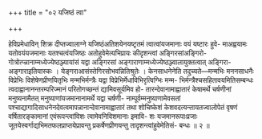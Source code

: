 +++
title = "०२ यजिष्ठं त्वा"

+++

हेविप्रमेधाविन् शिक्र दीप्तज्वालाग्ने यजिष्ठंअतिशयेनयष्टृतमं त्वात्वांयजमानाः वयं यष्टारः हुवे- माअह्वयामः यतोवयंयजमानाः यतश्चत्वंयजिष्ठः अतोहुवेमेत्यभिप्रायः कीदृशन्त्वां अङ्गिरसांअङ्गिरो- गोत्रोत्प्न्नानाम्मध्येज्येष्ठञ्ज्यायांसं यद्वा अङ्गिरसां अङ्गाराणाम्मध्येज्येष्ठञ्ज्वालायुक्तत्वात् अङ्गिरा- अङ्गाराइतियास्कः । येङ्गराआसंस्तेगिरसोभवन्नितिश्रुतेः । केनसाधनेनेति तदुच्यते—मन्मभिः मननसाधनैः विप्रेभिः विशेषेणप्रीणयितृभिः मन्मभिर्मन्त्रैः यद्वा विप्रेभिर्मेधाविभिरृत्विग्भिः मन्म- भिर्मन्त्रैश्चसहितावयमितिसम्बन्धः त्वदाह्वानानन्तरम्परिज्मानं परितोगच्छन्तं द्यामिवसूर्यमिव हो- तारन्देवानामाह्वातारं केषामर्थे चर्षणीनां मनुष्यनामैतत् मनुष्याणांयजमानानामर्थे यद्वा चर्षणी- नाम्पूर्वम्मनुष्याणामेवसतां पश्चाद्यागादिसाधनेनदेवत्वमापन्नानान्देवानामाह्वातारं तथा शोचिष्केशं केशवदत्यन्तायतज्वालोपेतं वृषणं वर्षितारङ्कामानां एवंरूपन्त्वांविशः त्वामेवनिविशमानाः इमावि- शः यजमानरूपाःप्रजाः जूतयेस्वर्गाद्यभिमतफलप्राप्तयेप्रावन्तु प्रकर्षेणप्रीणयन्तु तादृशन्त्वांहुवेमेतिसं- बन्धः ॥ २ ॥